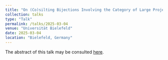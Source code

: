```yaml
---
title: "On (Co)silting Bijections Involving the Category of Large Projective Presentations"
collection: talks
type: "Talk"
permalink: /talks/2025-03-04
venue: "Universität Bielefeld"
date: 2025-03-04
location: "Bielefeld, Germany"
---
```


The abstract of this talk may be consulted [here](https://www.math.uni-bielefeld.de/birep/meetings/bricks2025/programme.php).
